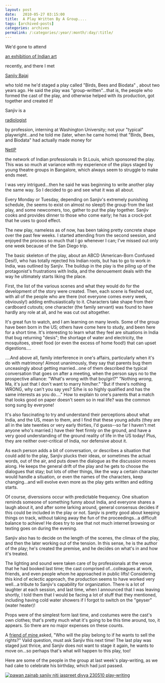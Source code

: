 ```yaml
---
layout: post
date:	2010-05-27 03:15:00
title:  A Play Written By A Group....
tags: [archived-posts]
categories: archives
permalink: /:categories/:year/:month/:day/:title/
---
```

We'd gone to attend

<a href="http://www.webster.edu/news/releases/bringmealion_0910113.shtml"> an exhibition of Indian art </a> 

recently, and there I met 

<a href="http://www.facebook.com/people/Sanjiv-Bajaj/734996766">Sanjiv Bajaj </a>

who told me he'd staged a play called "Birds, Bees and Biodata" , about two   years ago. He said the play was "group-written"...that is, the people who formed the cast of the play, and otherwise helped with its production, got together and created it!

<lj-cut text="all about group-writing a play">

Sanjiv is a

<a href="http://www.mir.wustl.edu/pages/profiles.asp?NavID=222&cat=Diagnostic+Radiology+Residency&subcat=3rd+Year+Resident"> radiologist </a>

by profession, interning at Washington University; not your "typical" playwright...and he told me (later, when he came home)  that "Birds, Bees, and Biodata" had actually made money for 

<a href="http://www.netipstl.org/"> NetIP </a>

the network of Indian professionals in St.Louis, which sponsored the play. This was so much at variance with my experience of the plays staged by young theatre groups in Bangalore, which always seem to struggle to make ends meet.

I was very intrigued...then he said he was beginning to write another play the same way. So I decided to go and see what it was all about.

Every Monday or Tuesday, depending on Sanjiv's extremely punishing schedule, (he seems to exist on almost no sleep!) the group from the last play, and some newcomers, too, gather to put the play together. Sanjiv cooks and provides dinner to those who come early; he has a crock-pot that he uses to good effect. 

The new play, nameless as of now, has been taking pretty concrete shape over the past few weeks. I started attending from  the second seesion, and enjoyed the process so much that I go whenever I can; I've missed out only one week because of the San Diego trip.

The basic skeleton of the play, about an ABCD (American-Born Confused Desi!), who has totally rejected his Indian roots, but has to go to work in India, was outlined by Sanjiv. The buildup in the play is the piling up of the protagonist's frustrations with India, and the denouement deals with the way he ultimately starts liking the place.

First, the list of the various scenes and what they would do for the development of the story were created. Then, each scene is fleshed out, with all of the people who are there (not everyone comes every week, obviously!) adding enthusiastically to it. Characters take shape from their cardboard cutouts; one character (the family servant) was found to have hardly any role at all, and he was cut out altogether.

It's great fun to watch, and I am learning on many levels. Some of the group have been born in the US; others have come here to study, and been here for a short time. It's interesting to learn what they feel are situations in India that bug returning "desis"; the shortage of water and electricity, the mosquitoes, street food (or even the excess of home food!) that can upset digestions.... 

....And above all, family interference in one's affairs, particularly when it's do with matrimony! Almost unanimously, they say that parents bug them unceasingly about getting married...one of them described the typical conversation that goes on after a meeting, when the person says no to the prospective alliance: "What's wrong with that boy/girl?" "Nothing *wrong*, Ma, it's just that I don't want to marry him/her." "But if there's nothing WRONG, why can't you say yes? S/he is so highly qualified and has the same interests as you do...." How to explain to one's parents that a match that looks good on paper doesn't seem so in real life? was the common song sung by everyone!

It's also fascinating to try and understand their perceptions about what India, and the US, mean to them, and I find that these young adults (they are all in the late twenties or very early thirties, I'd guess--so far I haven't met anyone who's married.)  have their feet firmly on the ground, and have a very good understanding of the ground reality of life in the US today! Plus, they are neither over-critical of India, nor defensive about it.

As each person adds a bit of conversation, or describes a situation that could add to the play, Sanjiv plucks their ideas, or sometimes the actual words, out of the air, and puts down the dialogue as the discussion moves along. He keeps the general drift of the play and he gets to choose the dialogues that stay; but lots of other things, like the way a certain character would handle a situation, or even the names of the characters, keep changing...and will evolve even more as the play gets written and editing starts.

Of course, diverssions occur with predictable frequency. One situation reminds someone of something funny about India, and everyone shares a laugh about it, and after some larking around,  general consensus decides if this could be included in the play or not. Sanjiv is pretty good about keeping things on track, without taking away the fun of the proceedings...a difficult balance to achieve! He does try to see that not much internet browsing or texting goes on during the evening.


Sanjiv also has to decide on the length of the scenes, the climax of the play, and then the later working out of the tension. In this sense, he is the author of the play; he's created the premise, and he decides on what's in and how it's treated.

The lighting and sound were taken care of by professionals at the venue that he had booked last time; the cast comprised of...colleagues at work, friends, and even people whom he approached in public lifts! Considering this kind of eclectic approach, the production seems to have worked very well...a tribute to Sanjiv's capability for organization. There is a lot of laughter at each session, and last time, when I announced that I was leaving shortly, I told them that I would be facing a lot of stuff that they mentioned, including having cold water showers if I forgot to switch on the "geyser" (water heater)!


Props were of the simplest form last time, and costumes were the cast's own clothes; that's pretty much what it's going to be this time around, too, it appears. So there are no major expenses on these counts.

A <a href="http://chandanv.blogspot.com/"> friend of mine </a> asked, "Who will the play belong to if he wants to sell the rights?" Valid question, must ask Sanjiv this next time! The last play was staged just thrice, and Sanjiv does not want to stage it again, he wants to move on...so perhaps that's what will happen to this play, too!

</lj-cut>

Here are some of the people in the group at last week's play-writing, as  we had cake to celebrate his birthday, which had just passed.


<a href="http://s967.photobucket.com/albums/ae160/pedoral/?action=view&current=IMG_5538.jpg" target="_blank"><img src="http://i967.photobucket.com/albums/ae160/pedoral/IMG_5538.jpg" border="0" alt="pawan zainab sanjiv niti jaspreet divya 230510 play-writing"></a>
